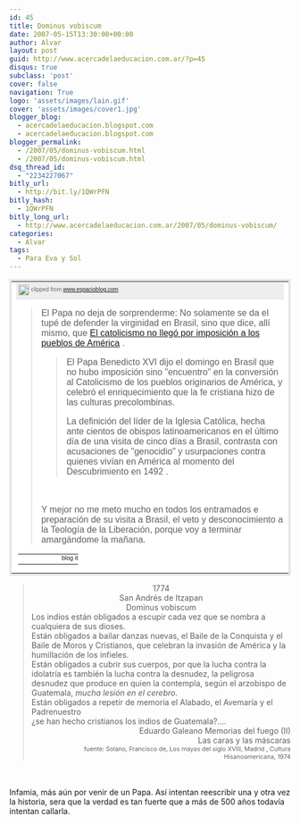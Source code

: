 ```yaml
---
id: 45
title: Dominus vobiscum
date: 2007-05-15T13:30:00+00:00
author: Alvar
layout: post
guid: http://www.acercadelaeducacion.com.ar/?p=45
disqus: true
subclass: 'post'
cover: false
navigation: True
logo: 'assets/images/lain.gif'
cover: 'assets/images/cover1.jpg'
blogger_blog:
  - acercadelaeducacion.blogspot.com
  - acercadelaeducacion.blogspot.com
blogger_permalink:
  - /2007/05/dominus-vobiscum.html
  - /2007/05/dominus-vobiscum.html
dsq_thread_id:
  - "2234227067"
bitly_url:
  - http://bit.ly/1QWrPFN
bitly_hash:
  - 1QWrPFN
bitly_long_url:
  - http://www.acercadelaeducacion.com.ar/2007/05/dominus-vobiscum/
categories:
  - Alvar
tags:
  - Para Eva y Sol
---
```

<table style="border:4px solid rgb(229, 229, 229);background:rgb(255, 255, 255) none repeat scroll 0 50%;font-family:arial;color:rgb(51, 51, 51);width:100%;clear:left;margin:12px 0;" cellpadding="0" cellspacing="0"><tbody><tr><td valign="top"><!-- BEGIN_CLIP_CONTENT ID:FD9D4B3D-94E0-4C9E-BC15-D38CB5A121E4:1 CLIPMARKS.COM --><div class="CM_CTB_Content_Wrap" style="background-color:rgb(255, 255, 255);margin:0;padding:0;"><div style="border-bottom:1px solid rgb(220, 220, 220);white-space:nowrap;margin-bottom:8px;background-color:rgb(238, 238, 238);background-image:url('http://clipmarks.com/images/source-bg.gif');background-repeat:repeat-x;height:24px;line-height:24px;vertical-align:middle;padding-bottom:4px;color:rgb(102, 102, 102);font-size:10px;"><a href="http://clipmarks.com/clipmark/FD9D4B3D-94E0-4C9E-BC15-D38CB5A121E4/" title="go to this clipmark"><img src="http://content.clipmarks.com/blog_icon/a65e4879-7f11-4397-acdd-494baf692130/FD9D4B3D-94E0-4C9E-BC15-D38CB5A121E4/" alt="" style="border:medium none;vertical-align:middle;display:inline;float:none;margin:0 4px;" border="0" height="19" width="19" /></a>clipped from <a title="http://www.espacioblog.com/ciberescrituras/post/2007/05/15/uri-geller-y-ratzinger-o-ilusion-creer" href="http://www.espacioblog.com/ciberescrituras/post/2007/05/15/uri-geller-y-ratzinger-o-ilusion-creer">www.espacioblog.com</a></div><blockquote cite="http://www.espacioblog.com/ciberescrituras/post/2007/05/15/uri-geller-y-ratzinger-o-ilusion-creer"><p>El Papa no deja de sorprenderme: No solamente se da el tupé de defender la virginidad en Brasil, sino que dice, allí mismo, que <a id="link_1" title="http://www.20minutos.es/noticia/233921/0/papa/conversion/catolicismo/" href="http://www.20minutos.es/noticia/233921/0/papa/conversion/catolicismo/">El catolicismo no llegó por imposición a los pueblos de América</a> . </p> <blockquote><p>El Papa Benedicto XVI dijo el domingo en Brasil que no hubo imposición sino "encuentro" en la conversión al Catolicismo de los pueblos originarios de América, y celebró el enriquecimiento que la fe cristiana hizo de las culturas precolombinas.</p> <p>La definición del líder de la Iglesia Católica, hecha ante cientos de obispos latinoamericanos en el último día de una visita de cinco días a Brasil, contrasta con acusaciones de "genocidio" y usurpaciones contra quienes vivían en América al momento del Descubrimiento en 1492 .</p></blockquote><br /><p>Y mejor no me meto mucho en todos los entramados e preparación de su visita a Brasil, el veto y desconocimiento a la Teología de la Liberación, porque voy a terminar amargándome la mañana.</p></blockquote></div><div style="margin:0 6px 6px 4px;"><table style="font-size:11px;border-spacing:0;padding:0;" cellpadding="0" cellspacing="0" width="100%"><tbody><tr><td style="background:transparent none repeat scroll 0 50%;border-width:0;padding:0;"> </td><td style="background:transparent none repeat scroll 0 50%;width:107px;border-width:0;padding:0;" align="right" width="107"><a href="http://clipmarks.com/share/FD9D4B3D-94E0-4C9E-BC15-D38CB5A121E4/blog/" title="blog or email this clip"><img src="http://content2.clipmarks.com/images/c2b-foot.png" alt="blog it" style="border-width:0;margin:0;padding:0;" border="0" height="17" width="107" /></a></td></tr></tbody></table></div><!-- END_CLIP_CONTENT --></td></tr></tbody></table><div><div style="text-align:center;"></div><blockquote><div style="text-align:center;"> 1774<br />San Andrés de Itzapan<br />Dominus vobiscum<br /></div>    Los indios están obligados a escupir cada vez que se nombra a cualquiera de sus dioses.<br />    Están obligados a bailar danzas nuevas, el Baile de la Conquista y el Baile de Moros y Cristianos, que celebran la invasión de América y la humillación de los infieles.<br />    Están obligados a cubrir sus cuerpos, por que la lucha contra la idolatría es también la lucha contra la desnudez, la peligrosa desnudez que produce en quien la contempla, según el arzobispo de Guatemala, <span style="font-style:italic;">mucha lesión en el cerebro.</span><br />    Están obligados a repetir de memoria el Alabado, el Avemaría y el Padrenuestro<br />¿se han hecho cristianos los indios de Guatemala?....<br /><div style="text-align:right;">Eduardo Galeano Memorias del fuego (II)<br />Las caras y las máscaras<br /><span style="font-size:78%;">fuente: Solano, Francisco de,  Los mayas del siglo XVIII, Madrid , Cultura Hisanoamericana, 1974 </span><br /></div></blockquote><br /><br />Infamia, más aún por venir de un Papa. Así intentan reescribir una y otra vez la historia, sera que la verdad es tan fuerte que a más de 500 años todavía intentan callarla. </div>
